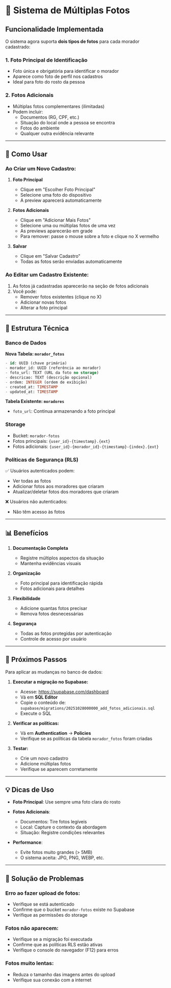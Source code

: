 # 📸 Sistema de Múltiplas Fotos

## Funcionalidade Implementada

O sistema agora suporta **dois tipos de fotos** para cada morador cadastrado:

### 1. **Foto Principal de Identificação** 
- Foto única e obrigatória para identificar o morador
- Aparece como foto de perfil nos cadastros
- Ideal para foto do rosto da pessoa

### 2. **Fotos Adicionais**
- Múltiplas fotos complementares (ilimitadas)
- Podem incluir:
  - Documentos (RG, CPF, etc.)
  - Situação do local onde a pessoa se encontra
  - Fotos do ambiente
  - Qualquer outra evidência relevante

---

## 🎯 Como Usar

### Ao Criar um Novo Cadastro:

1. **Foto Principal**
   - Clique em "Escolher Foto Principal"
   - Selecione uma foto do dispositivo
   - A preview aparecerá automaticamente

2. **Fotos Adicionais**
   - Clique em "Adicionar Mais Fotos"
   - Selecione uma ou múltiplas fotos de uma vez
   - As previews aparecerão em grade
   - Para remover: passe o mouse sobre a foto e clique no X vermelho

3. **Salvar**
   - Clique em "Salvar Cadastro"
   - Todas as fotos serão enviadas automaticamente

### Ao Editar um Cadastro Existente:

1. As fotos já cadastradas aparecerão na seção de fotos adicionais
2. Você pode:
   - Remover fotos existentes (clique no X)
   - Adicionar novas fotos
   - Alterar a foto principal

---

## 🔧 Estrutura Técnica

### Banco de Dados

**Nova Tabela: `morador_fotos`**
```sql
- id: UUID (chave primária)
- morador_id: UUID (referência ao morador)
- foto_url: TEXT (URL da foto no storage)
- descricao: TEXT (descrição opcional)
- ordem: INTEGER (ordem de exibição)
- created_at: TIMESTAMP
- updated_at: TIMESTAMP
```

**Tabela Existente: `moradores`**
- `foto_url`: Continua armazenando a foto principal

### Storage

- Bucket: `morador-fotos`
- Fotos principais: `{user_id}-{timestamp}.{ext}`
- Fotos adicionais: `{user_id}-{morador_id}-{timestamp}-{index}.{ext}`

### Políticas de Segurança (RLS)

✅ Usuários autenticados podem:
- Ver todas as fotos
- Adicionar fotos aos moradores que criaram
- Atualizar/deletar fotos dos moradores que criaram

❌ Usuários não autenticados:
- Não têm acesso às fotos

---

## 📊 Benefícios

1. **Documentação Completa**
   - Registre múltiplos aspectos da situação
   - Mantenha evidências visuais

2. **Organização**
   - Foto principal para identificação rápida
   - Fotos adicionais para detalhes

3. **Flexibilidade**
   - Adicione quantas fotos precisar
   - Remova fotos desnecessárias

4. **Segurança**
   - Todas as fotos protegidas por autenticação
   - Controle de acesso por usuário

---

## 🚀 Próximos Passos

Para aplicar as mudanças no banco de dados:

1. **Executar a migração no Supabase:**
   - Acesse: https://supabase.com/dashboard
   - Vá em **SQL Editor**
   - Copie o conteúdo de: `supabase/migrations/20251028000000_add_fotos_adicionais.sql`
   - Execute o SQL

2. **Verificar as políticas:**
   - Vá em **Authentication** → **Policies**
   - Verifique se as políticas da tabela `morador_fotos` foram criadas

3. **Testar:**
   - Crie um novo cadastro
   - Adicione múltiplas fotos
   - Verifique se aparecem corretamente

---

## 💡 Dicas de Uso

- **Foto Principal**: Use sempre uma foto clara do rosto
- **Fotos Adicionais**: 
  - Documentos: Tire fotos legíveis
  - Local: Capture o contexto da abordagem
  - Situação: Registre condições relevantes

- **Performance**: 
  - Evite fotos muito grandes (> 5MB)
  - O sistema aceita: JPG, PNG, WEBP, etc.

---

## 🐛 Solução de Problemas

### Erro ao fazer upload de fotos:
- Verifique se está autenticado
- Confirme que o bucket `morador-fotos` existe no Supabase
- Verifique as permissões do storage

### Fotos não aparecem:
- Verifique se a migração foi executada
- Confirme que as políticas RLS estão ativas
- Verifique o console do navegador (F12) para erros

### Fotos muito lentas:
- Reduza o tamanho das imagens antes do upload
- Verifique sua conexão com a internet
